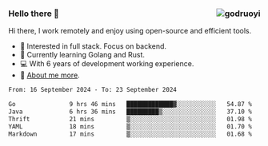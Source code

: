 ### Hello there 👋 <img align="right" src="https://github-readme-stats.vercel.app/api?username=godruoyi&show_icons=true" alt="godruoyi" />

Hi there, I work remotely and enjoy using open-source and efficient tools.

- 🔭 Interested in full stack. Focus on backend.
- 🌱 Currently learning Golang and Rust.
- 💻 With 6 years of development working experience.
- 👒 [About me more](https://godruoyi.com/posts/about-godruoyi).



<!--START_SECTION:waka-->

```txt
From: 16 September 2024 - To: 23 September 2024

Go               9 hrs 46 mins   █████████████▓░░░░░░░░░░░   54.87 %
Java             6 hrs 36 mins   █████████▒░░░░░░░░░░░░░░░   37.10 %
Thrift           21 mins         ▒░░░░░░░░░░░░░░░░░░░░░░░░   01.98 %
YAML             18 mins         ▒░░░░░░░░░░░░░░░░░░░░░░░░   01.70 %
Markdown         17 mins         ▒░░░░░░░░░░░░░░░░░░░░░░░░   01.68 %
```

<!--END_SECTION:waka-->
